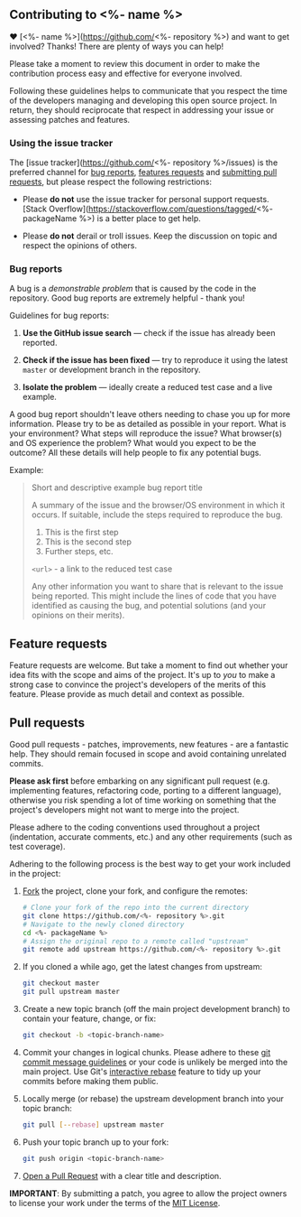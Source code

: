 ## Contributing to <%- name %>

♥ [<%- name %>](https://github.com/<%- repository %>) and want to get involved? Thanks!
There are plenty of ways you can help!

Please take a moment to review this document in order to make the contribution process easy and
effective for everyone involved.

Following these guidelines helps to communicate that you respect the time of the developers
managing and developing this open source project. In return, they should reciprocate that respect in
addressing your issue or assessing patches and features.


### Using the issue tracker

The [issue tracker](https://github.com/<%- repository %>/issues) is the preferred channel
for [bug reports](#bugs), [features requests](#features) and [submitting pull requests](#pull-requests),
but please respect the following restrictions:

* Please **do not** use the issue tracker for personal support requests.
  [Stack Overflow](https://stackoverflow.com/questions/tagged/<%- packageName %>) is a better place to get help.

* Please **do not** derail or troll issues. Keep the discussion on topic and respect the opinions of
  others.


<a name="bugs"></a>
### Bug reports

A bug is a _demonstrable problem_ that is caused by the code in the repository. Good bug reports are
extremely helpful - thank you!

Guidelines for bug reports:

1. **Use the GitHub issue search** &mdash; check if the issue has already been reported.

2. **Check if the issue has been fixed** &mdash; try to reproduce it using the latest `master` or
   development branch in the repository.

3. **Isolate the problem** &mdash; ideally create a reduced test case and a live example.

A good bug report shouldn't leave others needing to chase you up for more information. Please try to
be as detailed as possible in your report. What is your environment? What steps will reproduce the
issue? What browser(s) and OS experience the problem? What would you expect to be the outcome? All
these details will help people to fix any potential bugs.

Example:

> Short and descriptive example bug report title
>
> A summary of the issue and the browser/OS environment in which it occurs. If suitable, include the
> steps required to reproduce the bug.
>
> 1. This is the first step
> 2. This is the second step
> 3. Further steps, etc.
>
> `<url>` - a link to the reduced test case
>
> Any other information you want to share that is relevant to the issue being reported. This might
> include the lines of code that you have identified as causing the bug, and potential solutions
> (and your opinions on their merits).


<a name="features"></a>
## Feature requests

Feature requests are welcome. But take a moment to find out whether your idea fits with the scope
and aims of the project. It's up to *you* to make a strong case to convince the project's developers
of the merits of this feature. Please provide as much detail and context as possible.


<a name="pull-requests"></a>
## Pull requests

Good pull requests - patches, improvements, new features - are a fantastic help. They should remain
focused in scope and avoid containing unrelated commits.

**Please ask first** before embarking on any significant pull request (e.g. implementing features,
refactoring code, porting to a different language), otherwise you risk spending a lot of time
working on something that the project's developers might not want to merge into the project.

Please adhere to the coding conventions used throughout a project (indentation, accurate comments,
etc.) and any other requirements (such as test coverage).

Adhering to the following process is the best way to get your work included in the project:

1. [Fork](https://help.github.com/articles/fork-a-repo/) the project, clone your fork, and configure
   the remotes:

   ```bash
   # Clone your fork of the repo into the current directory
   git clone https://github.com/<%- repository %>.git
   # Navigate to the newly cloned directory
   cd <%- packageName %>
   # Assign the original repo to a remote called "upstream"
   git remote add upstream https://github.com/<%- repository %>.git
   ```

2. If you cloned a while ago, get the latest changes from upstream:

   ```bash
   git checkout master
   git pull upstream master
   ```

3. Create a new topic branch (off the main project development branch) to contain your feature,
   change, or fix:

   ```bash
   git checkout -b <topic-branch-name>
   ```

4. Commit your changes in logical chunks. Please adhere to these [git commit message guidelines](http://tbaggery.com/2008/04/19/a-note-about-git-commit-messages.html)
   or your code is unlikely be merged into the main project. Use Git's [interactive rebase](https://help.github.com/articles/about-git-rebase/)
   feature to tidy up your commits before making them public.

5. Locally merge (or rebase) the upstream development branch into your topic branch:

   ```bash
   git pull [--rebase] upstream master
   ```

6. Push your topic branch up to your fork:

   ```bash
   git push origin <topic-branch-name>
   ```

7. [Open a Pull Request](https://help.github.com/articles/using-pull-requests/) with a clear title
   and description.

**IMPORTANT**: By submitting a patch, you agree to allow the project owners to license your work
under the terms of the [MIT License](LICENSE.txt).

